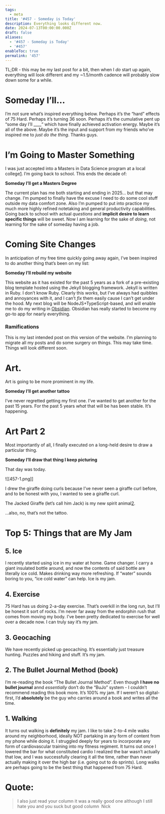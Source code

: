 ```yaml
---
tags:
  - meta
title: '#457 - Someday is Today'
description: Everything looks different now.
date: 2024-07-13T00:00:00.000Z
draft: false
aliases:
  - '#457 - Someday is Today'
  - '#457'
enableToc: true
permalink: '457'
---
```

TL;DR - this may be my last post for a bit, then when I _do_ start up again, everything will look different and my ~1.5/month cadence will probably slow down some for a while.

# Someday I’ll…

I’m not sure what’s inspired everything below. Perhaps it’s the “hard” effects of 75 Hard. Perhaps it’s turning 36 soon. Perhaps it’s the cumulative pent up “some day I’ll ____” which have finally achieved activation energy. Maybe it’s all of the above. Maybe it’s the input and support from my friends who’ve inspired me to _just do the thing_. Thanks guys.

# I’m Going to Master Something

I was just accepted into a Masters in Data Science program at a local college[1](https://aarongilly.com/457/#fn:1). I’m going back to school. This ends the decade of:

**Someday I’ll get a Masters Degree**

The current plan has me both starting and ending in 2025… but that may change. I’m pumped to finally have the excuse I need to do some cool stuff outside my data comfort zone. Also I’m pumped to put into practice my much more highly refined notetaking and general productivity capabilities. Going back to school with actual _questions_ and **implicit desire to learn specific things** will be sweet. Now I am learning for the sake of _doing_, not learning for the sake of someday having a job.

# Coming Site Changes

In anticipation of my free time quickly going away again, I’ve been inspired to do another thing that’s been on my list:

**Someday I’ll rebuild my website**

This website as it has existed for the past 5 years as a fork of a pre-existing blog template hosted using the Jekyll blogging framework. Jekyll is written in Ruby. I don’t know Ruby. Clearly this _works_, but I’ve always had quibbles and annoyances with it, and I can’t _fix_ them easily cause I can’t get under the hood. My next blog will be NodeJS+TypeScript-based, and will enable me to do my writing in [Obsidian](https://gillespedia.com/Obsidian). Obsidian has really started to become my go-to app for nearly everything.

### Ramifications

This is my last intended post on _this_ version of the website. I’m planning to migrate all my posts and do some surgery on things. This may take time. Things will look different soon.

# Art.

Art is going to be more prominent in my life.

**Someday I’ll get another tattoo**

I’ve never regretted getting my first one. I’ve wanted to get another for the past 15 years. For the past 5 years _what_ that will be has been stable. It’s happening.

# Art Part 2

Most importantly of all, I finally executed on a long-held desire to draw a particular thing.

**Someday I’ll draw that thing I keep picturing**

That day was today.

![[457-1.png]]

I drew the giraffe doing curls because I’ve never seen a giraffe curl before, and to be honest with you, I wanted to see a giraffe curl.

The Jacked Giraffe (let’s call him Jack) is my new spirit animal[2](https://aarongilly.com/457/#fn:2).

…also, no, that’s not the tattoo.

# Top 5: Things that are My Jam

## 5. Ice

I recently started using ice in my water at home. Game changer. I carry a giant insulated bottle around, and now the contents of said bottle are literally ice cold. Makes drinking way more refreshing. If “water” sounds boring to you, “ice cold water” can help. Ice is my jam.

## 4. Exercise

75 Hard has us doing 2-a-day exercise. That’s overkill in the long run, but I’ll be honest it sort of rocks. I’m never far away from the endorphin rush that comes from moving my body. I’ve been pretty dedicated to exercise for well over a decade now. I can truly say it’s my jam.

## 3. Geocaching

We have recently picked up geocaching. It’s essentially just treasure hunting. Puzzles and hiking and stuff. It’s my jam.

## 2. The Bullet Journal Method (book)

I’m re-reading the book “The Bullet Journal Method”. Even though **I have no bullet journal** annd _essentially_ don’t do the “BuJo” system - I couldn’t recommend reading this book more. It’s 100% my jam. If I weren’t so digital-first, I’d **absolutely** be the guy who carries around a book and writes all the time.

## 1. Walking

It turns out walking is **definitely** my jam. I like to take 2-to-4 mile walks around my neighborhood, ideally NOT partaking in any form of content from my phone while doing it. I struggled deeply for years to incorporate any form of cardiovascular training into my fitness regiment. It turns out once I lowered the bar for what constituted cardio I realized the bar wasn’t actually that low, and I was successfully clearing it all the time, rather than never actually making it over the high bar (i.e. going out to do sprints). Long walks are perhaps going to be the best thing that happened from 75 Hard.

# **Quote:**

> I also just read your column it was a really good one although I still hate you and you suck but good column  Nick

